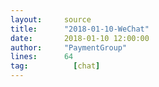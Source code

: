 ```yaml
---
layout:     source 
title:      "2018-01-10-WeChat"
date:       2018-01-10 12:00:00
author:     "PaymentGroup"
lines:      64 
tag:		  [chat]
---
```

